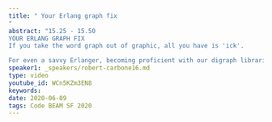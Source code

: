 ```yaml
---
title: " Your Erlang graph fix
"
abstract: "15.25 - 15.50
YOUR ERLANG GRAPH FIX
If you take the word graph out of graphic, all you have is 'ick'.

For even a savvy Erlanger, becoming proficient with our digraph libraries can be a mountainous trek. Mentally traversing data sets is arduous, especially when one keystroke slip can sink it all down a ravine. This talk's aim is to be a source of guidance that breaks the cycle. By the end, you'll be armed with methods & visualization techniques. The path up to the vertex of the mountain will be filled with fewer edges than you thought." 
speaker1: _speakers/robert-carbone16.md
type: video
youtube_id: WCn5KZm3EN8
keywords: 
date: 2020-06-09
tags: Code BEAM SF 2020
---
```


